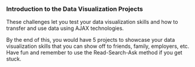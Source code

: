 ### Introduction to the Data Visualization Projects

These challenges let you test your data visualization skills and how to transfer and use data using AJAX technologies.

By the end of this, you would have 5 projects to showcase your data visualization skills that you can show off to friends, family, employers, etc. Have fun and remember to use the Read-Search-Ask method if you get stuck.
